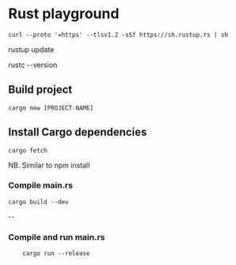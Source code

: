 # Rust playground

```console
curl --proto '=https' --tlsv1.2 -sSf https://sh.rustup.rs | sh
```
rustup update

rustc --version

## Build project

```console
cargo new [PROJECT-NAME]
```

## Install Cargo dependencies

```console
cargo fetch
```
NB. Similar to npm install

### Compile main.rs
```console
cargo build --dev
```
--

### Compile and run main.rs
```console
    cargo run --release
```